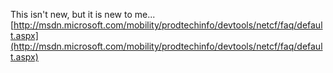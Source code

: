 This isn't new, but it is new to me... [http://msdn.microsoft.com/mobility/prodtechinfo/devtools/netcf/faq/default.aspx](http://msdn.microsoft.com/mobility/prodtechinfo/devtools/netcf/faq/default.aspx)